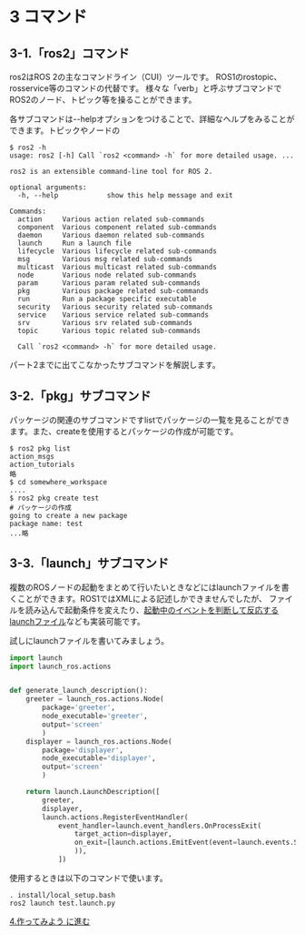 # 3 コマンド

## 3-1.「ros2」コマンド

ros2はROS 2の主なコマンドライン（CUI）ツールです。 ROS1のrostopic、rosservice等のコマンドの代替です。 様々な「verb」と呼ぶサブコマンドでROS2のノード、トピック等を操ることができます。

各サブコマンドは--helpオプションをつけることで、詳細なヘルプをみることができます。トピックやノードの

```shell
$ ros2 -h
usage: ros2 [-h] Call `ros2 <command> -h` for more detailed usage. ...

ros2 is an extensible command-line tool for ROS 2.

optional arguments:
  -h, --help            show this help message and exit

Commands:
  action     Various action related sub-commands
  component  Various component related sub-commands
  daemon     Various daemon related sub-commands
  launch     Run a launch file
  lifecycle  Various lifecycle related sub-commands
  msg        Various msg related sub-commands
  multicast  Various multicast related sub-commands
  node       Various node related sub-commands
  param      Various param related sub-commands
  pkg        Various package related sub-commands
  run        Run a package specific executable
  security   Various security related sub-commands
  service    Various service related sub-commands
  srv        Various srv related sub-commands
  topic      Various topic related sub-commands

  Call `ros2 <command> -h` for more detailed usage.
```

パート2までに出てこなかったサブコマンドを解説します。

## 3-2.「pkg」サブコマンド

パッケージの関連のサブコマンドですlistでパッケージの一覧を見ることができます。また、createを使用するとパッケージの作成が可能です。

```shell
$ ros2 pkg list
action_msgs
action_tutorials
略
$ cd somewhere_workspace
....
$ ros2 pkg create test
# パッケージの作成
going to create a new package
package name: test
...略
```

## 3-3.「launch」サブコマンド

複数のROSノードの起動をまとめて行いたいときなどにはlaunchファイルを書くことができます。ROS1ではXMLによる記述しかできませんでしたが、
ファイルを読み込んで起動条件を変えたり、[起動中のイベントを判断して反応するlaunchファイル](https://github.com/ros2/launch/blob/master/launch/examples/launch_counters.py)なども実装可能です。

試しにlaunchファイルを書いてみましょう。

```python test.launch.py
import launch
import launch_ros.actions


def generate_launch_description():
    greeter = launch_ros.actions.Node(
        package='greeter',
        node_executable='greeter',
        output='screen'
        )
    displayer = launch_ros.actions.Node(
        package='displayer',
        node_executable='displayer',
        output='screen'
        )

    return launch.LaunchDescription([
        greeter,
        displayer,
        launch.actions.RegisterEventHandler(
            event_handler=launch.event_handlers.OnProcessExit(
                target_action=displayer,
                on_exit=[launch.actions.EmitEvent(event=launch.events.Shutdown())],
                )),
            ])
```

使用するときは以下のコマンドで使います。

```shell
. install/local_setup.bash
ros2 launch test.launch.py
```

[4.作ってみよう に進む](4_Turtle.md)
